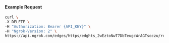 <!-- Code generated for API Clients. DO NOT EDIT. -->

#### Example Request

```bash
curl \
-X DELETE \
-H "Authorization: Bearer {API_KEY}" \
-H "Ngrok-Version: 2" \
https://api.ngrok.com/edges/https/edghts_2wEztoNwT7DbTeugcWrAGTsoczu/routes/edghtsrt_2wEzto43zJu3LsJt3YJKema9Nch/traffic_policy
```
